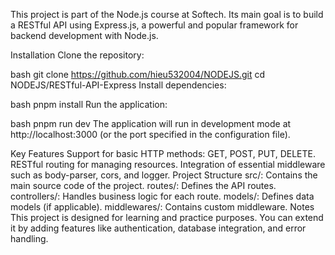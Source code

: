 This project is part of the Node.js course at Softech. Its main goal is to build a RESTful API using Express.js, a powerful and popular framework for backend development with Node.js.

Installation
Clone the repository:

bash
git clone https://github.com/hieu532004/NODEJS.git
cd NODEJS/RESTful-API-Express
Install dependencies:

bash
pnpm install
Run the application:

bash
pnpm run dev 
The application will run in development mode at http://localhost:3000 (or the port specified in the configuration file).

Key Features
Support for basic HTTP methods: GET, POST, PUT, DELETE.
RESTful routing for managing resources.
Integration of essential middleware such as body-parser, cors, and logger.
Project Structure
src/: Contains the main source code of the project.
routes/: Defines the API routes.
controllers/: Handles business logic for each route.
models/: Defines data models (if applicable).
middlewares/: Contains custom middleware.
Notes
This project is designed for learning and practice purposes. You can extend it by adding features like authentication, database integration, and error handling.
